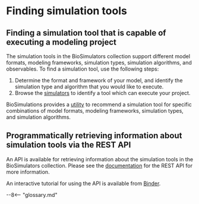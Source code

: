 # Finding simulation tools

<script type="application/ld+json">{
  "@context": "https://schema.org",
  "@type": "HowTo",
  "name": "How to build and execute simulation projects",
  "abstract": "Guide to building simulation projects with the Simulation Experiment Description Markup Language (SED-ML) and COMBINE/OMEX archive format, finding simulation tools capable of executing specific projects, and using those tools to execute simulations.",
  "keywords": [
    "computational biology",
    "systems biology",
    "mathematical model",
    "numerical simulation",
    "COMBINE",
    "OMEX",
    "Simulation Experiment Description Markup Language",
    "SED-ML",
    "CellML",
    "Systems Biology Markup Language",
    "SBML",
    "Kinetic Simulation Algorithm Ontology",
    "KiSAO",
    "Hierarchical Data Format",
    "HDF5"
  ],
  "tool": [
    {
      "@type": "HowToTool",
      "name": "BioSimulations",
      "description": "Open registry of biological simulation projects and web application for executing biological simulations.",
      "url": "https://biosimulations.org"
    },
    {
      "@type": "HowToTool",
      "name": "BioSimulators",
      "description": "Open registry of biological simulation software tools.",
      "url": "https://biosimulators.org"
    },
  ],
  "step": [
    {
      "@type": "HowToStep",
      "name": "Find or build a simulation project.",
      "text": "Obtain a project from a repository such as BioSimulations or use a tool such as runBioSimulations to encode a simulation experiment into the Simulation Experiment Markup Language (SED-ML) and COMBINE/OMEX archive format."
    },
    {
      "@type": "HowToStep",
      "name": "Find a simulation tool that has the capabilities to execute the simulation project.",
      "text": "Use the BioSimulators registry or the runBioSimulations simulator recommendation tool to find a simulation tool that supports the model formats, modeling frameworks, and simulation algorithms required for the project."
    },
    {
      "@type": "HowToStep",
      "name": "Obtain the simulation tool.",
      "text": "Navigate your browser to runBioSimulations, or use Docker or pip to install the simulation tool onto your own machine."
    },
    {
      "@type": "HowToStep",
      "name": "Use the simulation tool to execute the simulation and export its outputs.",
      "text": "Follow the online instructions for runBioSimulations or use the Docker image or Python package to execute the project."
    },
    {
      "@type": "HowToStep",
      "name": "Visualize and analyze the simulation results.",
      "text": "View the generated visualizations in the runBioSimulations web application or the generated PDF files."
    }
  ],
  "educationalLevel": "advanced",
  "estimatedCost": {
    "@type": "MonetaryAmount",
    "value": 0,
    "currency": "USD"
  }
}</script><script type="application/ld+json">{
  "@context": "https://schema.org",
  "@type": "HowTo",
  "name": "How to build and execute simulation projects",
  "abstract": "Guide to building simulation projects with the Simulation Experiment Description Markup Language (SED-ML) and COMBINE/OMEX archive format, finding simulation tools capable of executing specific projects, and using those tools to execute simulations.",
  "keywords": [
    "computational biology",
    "systems biology",
    "mathematical model",
    "numerical simulation",
    "COMBINE",
    "OMEX",
    "Simulation Experiment Description Markup Language",
    "SED-ML",
    "CellML",
    "Systems Biology Markup Language",
    "SBML",
    "Kinetic Simulation Algorithm Ontology",
    "KiSAO",
    "Hierarchical Data Format",
    "HDF5"
  ],
  "tool": [
    {
      "@type": "HowToTool",
      "name": "BioSimulations",
      "description": "Open registry of biological simulation projects and web application for executing biological simulations.",
      "url": "https://biosimulations.org"
    },
    {
      "@type": "HowToTool",
      "name": "BioSimulators",
      "description": "Open registry of biological simulation software tools.",
      "url": "https://biosimulators.org"
    }
  ],
  "step": [
    {
      "@type": "HowToStep",
      "name": "Find or build a simulation project.",
      "text": "Obtain a project from a repository such as BioSimulations or use a tool such as runBioSimulations to encode a simulation experiment into the Simulation Experiment Markup Language (SED-ML) and COMBINE/OMEX archive format."
    },
    {
      "@type": "HowToStep",
      "name": "Find a simulation tool that has the capabilities to execute the simulation project.",
      "text": "Use the BioSimulators registry or the runBioSimulations simulator recommendation tool to find a simulation tool that supports the model formats, modeling frameworks, and simulation algorithms required for the project."
    },
    {
      "@type": "HowToStep",
      "name": "Obtain the simulation tool.",
      "text": "Navigate your browser to runBioSimulations, or use Docker or pip to install the simulation tool onto your own machine."
    },
    {
      "@type": "HowToStep",
      "name": "Use the simulation tool to execute the simulation and export its outputs.",
      "text": "Follow the online instructions for runBioSimulations or use the Docker image or Python package to execute the project."
    },
    {
      "@type": "HowToStep",
      "name": "Visualize and analyze the simulation results.",
      "text": "View the generated visualizations in the runBioSimulations web application or the generated PDF files."
    }
  ],
  "educationalLevel": "advanced",
  "estimatedCost": {
    "@type": "MonetaryAmount",
    "value": 0,
    "currency": "USD"
  }
}</script>

## Finding a simulation tool that is capable of executing a modeling project
The simulation tools in the BioSimulators collection support different model formats, modeling frameworks, simulation types, simulation algorithms, and observables. To find a simulation tool, use the following steps:

1. Determine the format and framework of your model, and identify the simulation type and algorithm that you would like to execute. 
1. Browse the [simulators](https://biosimulators.org/simulators) to identify a tool which can execute your project. 

BioSimulations provides a [utility](https://biosimulations.org/utils/suggest-simulator) to recommend a simulation tool for specific combinations of model formats, modeling frameworks, simulation types, and simulation algorithms.

## Programmatically retrieving information about simulation tools via the REST API

An API is available for retrieving information about the simulation tools in the BioSimulators collection. Please see the [documentation](https://api.biosimulators.org/) for the REST API for more information.

An interactive tutorial for using the API is available from [Binder](https://tutorial.biosimulators.org/).

--8<-- "glossary.md"
